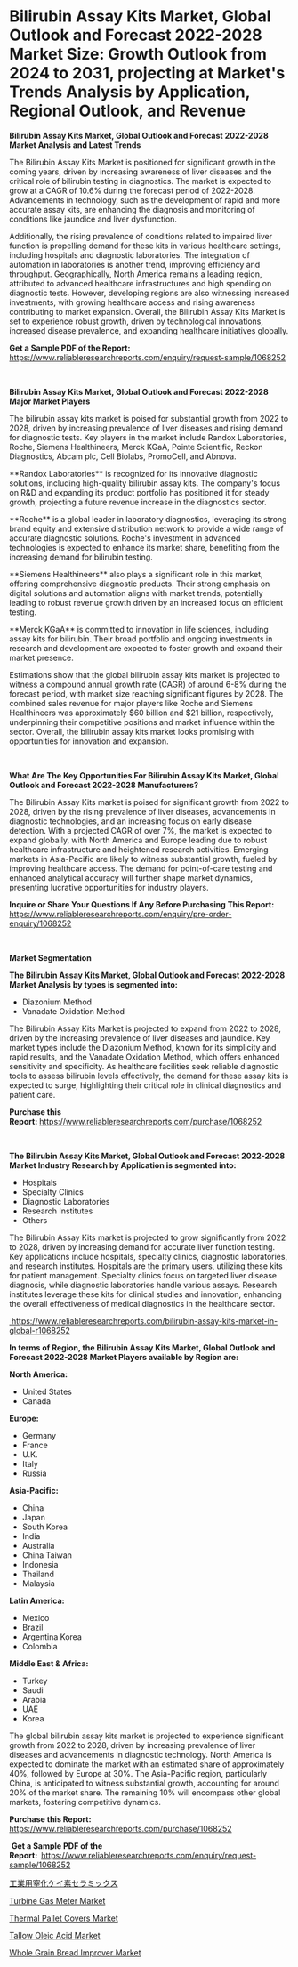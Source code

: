<p><h1>Bilirubin Assay Kits Market, Global Outlook and Forecast 2022-2028 Market Size: Growth Outlook from 2024 to 2031, projecting at Market's Trends Analysis by Application, Regional Outlook, and Revenue</h1></p><p><strong>Bilirubin Assay Kits Market, Global Outlook and Forecast 2022-2028 Market Analysis and Latest Trends</strong></p>
<p><p>The Bilirubin Assay Kits Market is positioned for significant growth in the coming years, driven by increasing awareness of liver diseases and the critical role of bilirubin testing in diagnostics. The market is expected to grow at a CAGR of 10.6% during the forecast period of 2022-2028. Advancements in technology, such as the development of rapid and more accurate assay kits, are enhancing the diagnosis and monitoring of conditions like jaundice and liver dysfunction.</p><p>Additionally, the rising prevalence of conditions related to impaired liver function is propelling demand for these kits in various healthcare settings, including hospitals and diagnostic laboratories. The integration of automation in laboratories is another trend, improving efficiency and throughput. Geographically, North America remains a leading region, attributed to advanced healthcare infrastructures and high spending on diagnostic tests. However, developing regions are also witnessing increased investments, with growing healthcare access and rising awareness contributing to market expansion. Overall, the Bilirubin Assay Kits Market is set to experience robust growth, driven by technological innovations, increased disease prevalence, and expanding healthcare initiatives globally.</p></p>
<p><strong>Get a Sample PDF of the Report:&nbsp;</strong> <a href="https://www.reliableresearchreports.com/enquiry/request-sample/1068252">https://www.reliableresearchreports.com/enquiry/request-sample/1068252</a></p>
<p>&nbsp;</p>
<p><strong>Bilirubin Assay Kits Market, Global Outlook and Forecast 2022-2028 Major Market Players</strong></p>
<p><p>The bilirubin assay kits market is poised for substantial growth from 2022 to 2028, driven by increasing prevalence of liver diseases and rising demand for diagnostic tests. Key players in the market include Randox Laboratories, Roche, Siemens Healthineers, Merck KGaA, Pointe Scientific, Reckon Diagnostics, Abcam plc, Cell Biolabs, PromoCell, and Abnova.</p><p>**Randox Laboratories** is recognized for its innovative diagnostic solutions, including high-quality bilirubin assay kits. The company's focus on R&D and expanding its product portfolio has positioned it for steady growth, projecting a future revenue increase in the diagnostics sector.</p><p>**Roche** is a global leader in laboratory diagnostics, leveraging its strong brand equity and extensive distribution network to provide a wide range of accurate diagnostic solutions. Roche's investment in advanced technologies is expected to enhance its market share, benefiting from the increasing demand for bilirubin testing.</p><p>**Siemens Healthineers** also plays a significant role in this market, offering comprehensive diagnostic products. Their strong emphasis on digital solutions and automation aligns with market trends, potentially leading to robust revenue growth driven by an increased focus on efficient testing.</p><p>**Merck KGaA** is committed to innovation in life sciences, including assay kits for bilirubin. Their broad portfolio and ongoing investments in research and development are expected to foster growth and expand their market presence.</p><p>Estimations show that the global bilirubin assay kits market is projected to witness a compound annual growth rate (CAGR) of around 6-8% during the forecast period, with market size reaching significant figures by 2028. The combined sales revenue for major players like Roche and Siemens Healthineers was approximately $60 billion and $21 billion, respectively, underpinning their competitive positions and market influence within the sector. Overall, the bilirubin assay kits market looks promising with opportunities for innovation and expansion.</p></p>
<p>&nbsp;</p>
<p><strong>What Are The Key Opportunities For Bilirubin Assay Kits Market, Global Outlook and Forecast 2022-2028 Manufacturers?</strong></p>
<p><p>The Bilirubin Assay Kits market is poised for significant growth from 2022 to 2028, driven by the rising prevalence of liver diseases, advancements in diagnostic technologies, and an increasing focus on early disease detection. With a projected CAGR of over 7%, the market is expected to expand globally, with North America and Europe leading due to robust healthcare infrastructure and heightened research activities. Emerging markets in Asia-Pacific are likely to witness substantial growth, fueled by improving healthcare access. The demand for point-of-care testing and enhanced analytical accuracy will further shape market dynamics, presenting lucrative opportunities for industry players.</p></p>
<p><strong>Inquire or Share Your Questions If Any Before Purchasing This Report:</strong> <a href="https://www.reliableresearchreports.com/enquiry/pre-order-enquiry/1068252">https://www.reliableresearchreports.com/enquiry/pre-order-enquiry/1068252</a></p>
<p>&nbsp;</p>
<p><strong>Market Segmentation</strong></p>
<p><strong>The Bilirubin Assay Kits Market, Global Outlook and Forecast 2022-2028 Market Analysis by types is segmented into:</strong></p>
<p><ul><li>Diazonium Method</li><li>Vanadate Oxidation Method</li></ul></p>
<p><p>The Bilirubin Assay Kits Market is projected to expand from 2022 to 2028, driven by the increasing prevalence of liver diseases and jaundice. Key market types include the Diazonium Method, known for its simplicity and rapid results, and the Vanadate Oxidation Method, which offers enhanced sensitivity and specificity. As healthcare facilities seek reliable diagnostic tools to assess bilirubin levels effectively, the demand for these assay kits is expected to surge, highlighting their critical role in clinical diagnostics and patient care.</p></p>
<p><strong>Purchase this Report:&nbsp;</strong><a href="https://www.reliableresearchreports.com/purchase/1068252">https://www.reliableresearchreports.com/purchase/1068252</a></p>
<p>&nbsp;</p>
<p><strong>The Bilirubin Assay Kits Market, Global Outlook and Forecast 2022-2028 Market Industry Research by Application is segmented into:</strong></p>
<p><ul><li>Hospitals</li><li>Specialty Clinics</li><li>Diagnostic Laboratories</li><li>Research Institutes</li><li>Others</li></ul></p>
<p><p>The Bilirubin Assay Kits market is projected to grow significantly from 2022 to 2028, driven by increasing demand for accurate liver function testing. Key applications include hospitals, specialty clinics, diagnostic laboratories, and research institutes. Hospitals are the primary users, utilizing these kits for patient management. Specialty clinics focus on targeted liver disease diagnosis, while diagnostic laboratories handle various assays. Research institutes leverage these kits for clinical studies and innovation, enhancing the overall effectiveness of medical diagnostics in the healthcare sector.</p></p>
<p><a href="https://www.reliableresearchreports.com/bilirubin-assay-kits-market-in-global-r1068252">&nbsp;https://www.reliableresearchreports.com/bilirubin-assay-kits-market-in-global-r1068252</a></p>
<p><strong>In terms of Region, the Bilirubin Assay Kits Market, Global Outlook and Forecast 2022-2028 Market Players available by Region are:</strong></p>
<p>
    <p> <strong> North America: </strong>
        <ul>
            <li>United States</li>
            <li>Canada</li>
        </ul>
        </p> 
    <p> <strong> Europe: </strong>
        <ul>
            <li>Germany</li>
            <li>France</li>
            <li>U.K.</li>
            <li>Italy</li>
            <li>Russia</li>
        </ul>
        </p> 
    <p> <strong> Asia-Pacific: </strong>
        <ul>
            <li>China</li>
            <li>Japan</li>
            <li>South Korea</li>
            <li>India</li>
            <li>Australia</li>
            <li>China Taiwan</li>
            <li>Indonesia</li>
            <li>Thailand</li>
            <li>Malaysia</li>
        </ul>
        </p> 
    <p> <strong> Latin America: </strong>
        <ul>
            <li>Mexico</li>
            <li>Brazil</li>
            <li>Argentina Korea</li>
            <li>Colombia</li>
        </ul>
        </p> 
    <p> <strong> Middle East & Africa: </strong>
        <ul>
            <li>Turkey</li>
            <li>Saudi</li>
            <li>Arabia</li>
            <li>UAE</li>
            <li>Korea</li>
        </ul>
    </p>
    </p>
<p><p>The global bilirubin assay kits market is projected to experience significant growth from 2022 to 2028, driven by increasing prevalence of liver diseases and advancements in diagnostic technology. North America is expected to dominate the market with an estimated share of approximately 40%, followed by Europe at 30%. The Asia-Pacific region, particularly China, is anticipated to witness substantial growth, accounting for around 20% of the market share. The remaining 10% will encompass other global markets, fostering competitive dynamics.</p></p>
<p><strong>Purchase this Report: </strong><a href="https://www.reliableresearchreports.com/purchase/1068252">https://www.reliableresearchreports.com/purchase/1068252</a></p>
<p>&nbsp;<strong>Get a Sample PDF of the Report:&nbsp;&nbsp;</strong><a href="https://www.reliableresearchreports.com/enquiry/request-sample/1068252">https://www.reliableresearchreports.com/enquiry/request-sample/1068252</a></p>
<p><strong></strong></p>
<p><p><a href="https://medium.com/@samleite85/industrial-silicon-nitride-ceramics-market-%E3%81%AF-%E3%82%B3%E3%82%B9%E3%83%88%E7%AE%A1%E7%90%86%E3%81%A8%E5%8A%B9%E7%8E%87%E5%90%91%E4%B8%8A%E3%82%92%E5%84%AA%E5%85%88%E3%81%97%E3%81%BE%E3%81%99-%E3%81%95%E3%82%89%E3%81%AB-%E5%A0%B1%E5%91%8A%E6%9B%B8%E3%81%AF%E5%B8%82%E5%A0%B4%E3%81%AE%E9%9C%80%E8%A6%81%E9%9D%A2%E3%81%A8%E4%BE%9B%E7%B5%A6%E9%9D%A2%E3%81%AE%E4%B8%A1%E6%96%B9%E3%82%92%E3%82%AB%E3%83%90%E3%83%BC%E3%81%97%E3%81%A6%E3%81%84%E3%81%BE%E3%81%99-818f78c28457">工業用窒化ケイ素セラミックス</a></p><p><a href="https://www.linkedin.com/pulse/what-innovations-shaping-turbine-gas-meter-market-application-idwnf?trackingId=HoUOyHgfTMCLiS319clNMA%3D%3D">Turbine Gas Meter Market</a></p><p><a href="https://www.linkedin.com/pulse/global-thermal-pallet-covers-market-focus-product-type-standard-qpi5e?trackingId=dYXcJsPrQWuFdQVKPDwNdA%3D%3D">Thermal Pallet Covers Market</a></p><p><a href="https://medium.com/@swilliamn8765/the-tallow-oleic-acid-industry-analysis-report-offers-a-comprehensive-and-current-examination-of-df69a150464b">Tallow Oleic Acid Market</a></p><p><a href="https://medium.com/@cpierre31945/the-global-whole-grain-bread-improver-market-is-projected-to-experience-an-annual-growth-rate-of-79d516a998e4">Whole Grain Bread Improver Market</a></p></p>